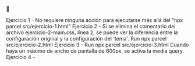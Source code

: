 👋

Ejercicio 1 - No requiere ninguna acción para ejecutarse más allá del "npx parcel src/ejercicio-1.html"
Ejercicio 2 - Si se elimina el comentario del archivo ejercicio-2-main.css, línea 2, se puede ver la diferencia entre la configuración original y la configuración del 'tema'. Run npx parcel src/ejercicio-2.html
Ejercicio 3 - Run npx parcel src/ejercicio-3.html Cuando haya un máximo de ancho de pantalla de 600px, se activa la media query.
Ejercicio 4 - 